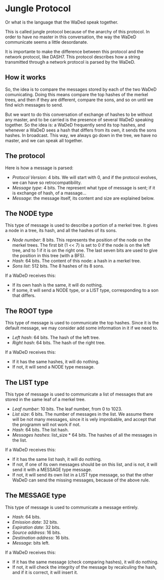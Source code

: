Jungle Protocol
===============

Or what is the language that the WaDed speak together.

This is called jungle protocol because of the anarchy of this protocol. In
order to have no master in this conversation, the way the WaDeD communicate
seems a little desordanate.

It is importante to make the difference between this protocol and the network
protocol, like DASH7. This protocol describes how a string transmitted through
a network protocol is parsed by the WaDeD.

How it works
------------

So, the idea is to compare the messages stored by each of the two WaDeD
comunicating. Doing this means compare the top hashes of the merkel trees, and
then if they are different, compare the sons, and so on until we find wich
messages to send.

But we want to do this conversation of exchange of hashes to be without any
master, and to be carried is the presence of several WaDeD speaking together.
So the idea is: a WaDeD frequently send its top hashes, and whenever a WaDeD
sees a hash that differs from its own, it sends the sons hashes. In broadcast.
This way, we always go down in the tree, we have no master, and we can speak
all together.

The protocol
------------

Here is how a message is parsed:
- *Protocol Version*: 4 bits. We will start with 0, and if the protocol
evolves, we can have so retrocompatibility.
- *Message type*: 4 bits. The represent what type of message is sent; if it is
exchange of hash, of a massage...
- *Message*: the message itself, its content and size are explained below.

The NODE type
-------------

This type of message is used to describe a portion of a merkel tree. It gives a
node in a tree, its hash, and all the hashes of its sons.

- *Node number*: 8 bits. This represents the position of the node on the merkel
trees. The first bit (1 << 7) is set to 0 if the node is on the left tree, and
to 1 if it is on the right one. The last seven bits are used to give the
position in this tree (with a BFS).
- *Hash*: 64 bits. The content of this node: a hash in a merkel tree.
- *Sons list*: 512 bits. The 8 hashes of its 8 sons.

If a WaDeD receives this:
- If its own hash is the same, it will do nothing.
- If some, it will send a NODE type, or a LIST type, corresponding to a son
that differs.

The ROOT type
-------------

This type of message is used to communicate the top hashes.
Since it is the default message, we may consider add some information in it if
we need to.

- *Left hash*: 64 bits. The hash of the left tree.
- *Right hash*: 64 bits. The hash of the right tree.

If a WaDeD receives this:
- If it has the same hashes, it will do nothing.
- If not, it will send a NODE type message.

The LIST type
-------------

This type of message is used to communicate a list of messages that are stored
in the same leaf of a merkel tree.

- *Leaf number*: 10 bits. The leaf number, from 0 to 1023.
- *List size*: 6 bits. The number of messages in the list. We assume there will
be not many messages, since it is vely improbable, and accept that the
programm will not work if not.
- *Hash*: 64 bits. The list hash.
- *Messages hashes*: list_size * 64 bits. The hashes of all the messages in the
list.

If a WaDeD receives this:
- If it has the same list hash, it will do nothing.
- If not, if one of its own messages should be on this list, and is not, it
will send it with a MESSAGE type message.
- If not, it will send its own list in a LIST type message, so that the other
WaDeD can send the missing messages, because of the above rule.

The MESSAGE type
----------------

This type of message is used to communicate a message entirely.

- *Hash*: 64 bits.
- *Emission date*: 32 bits.
- *Expiration date*: 32 bits.
- *Source address*: 16 bits.
- *Destination address*: 16 bits.
- *Message*: bits left.

If a WaDeD receives this:
- If it has the same message (check comparing hashes), it will do nothing.
- If not, it will check the integrity of the message by recalculing the hash,
and if it is correct, it will insert it.
